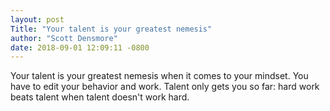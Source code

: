 ```yaml
---
layout: post
Title: "Your talent is your greatest nemesis"
author: "Scott Densmore"
date: 2018-09-01 12:09:11 -0800
---
```


Your talent is your greatest nemesis when it comes to your mindset. You have to edit your behavior and work. Talent only gets you so far: hard work beats talent when talent doesn't work hard.
